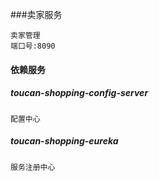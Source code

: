 ###卖家服务
    
    卖家管理
    端口号:8090
    

#### 依赖服务

##### toucan-shopping-config-server

    配置中心
    
##### toucan-shopping-eureka
    
    服务注册中心



    

